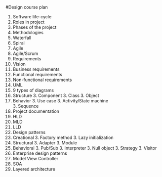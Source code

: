 #Design course plan

1. Software life-cycle
  2. Roles in project
  2. Phases of the project
1. Methodologies
  2. Waterfall
  2. Spiral
  2. Agile
  2. Agile/Scrum
1. Requirements
  2. Vision
  2. Business requirements
  2. Functional requirements
  2. Non-functional requirements
1. UML
  2. 9 types of diagrams
  2. Structure
     3. Component 
     3. Class
     3. Object 
  2. Behavior
     3. Use case
     3. Activity/State machine    
     3. Sequence  
1. Project documentation
  2. HLD
  2. MLD
  2. LLD
1. Design patterns
  2. Creational
     3. Factory method 
     3. Lazy initialization
  2. Structural
     3. Adapter
     3. Module
  2. Behavioral
     3. Pub/Sub
     3. Interpreter
     3. Null object
     3. Strategy
     3. Visitor
1. Enterprise design patterns
  2. Model View Controller
  2. SOA
  2. Layered architecture
